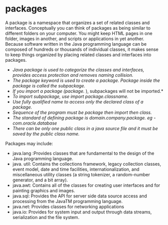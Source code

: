 # packages

A package is a namespace that organizes a set of related classes and interfaces. Conceptually you can think of packages as being similar to different folders on your computer. You might keep HTML pages in one folder, images in another, and scripts or applications in yet another. Because software written in the Java programming language can be composed of hundreds or thousands of individual classes, it makes sense to keep things organized by placing related classes and interfaces into packages.

- *Java package is used to categorize the classes and interfaces, provides access protection and removes naming collision.*
- *The package keyword is used to create a package. Package inside the package is called the subpackage.*
- *If you import a package (package.* ), subpackages will not be imported.*
- *To import subpackage, use import package.classname.*
- *Use fully qualified name to access only the declared class of a package.*
- *Sequence of the program must be package then import then class.*
- *The standard of defining package is domain.company.package. eg - com.oracle.database*
- *There can be only one public class in a java source file and it must be saved by the public class name.*

Packages may include:   
  - java.lang :Provides classes that are fundamental to the design of the Java programming language.
  - java. util: Contains the collections framework, legacy collection classes, event model, date and time facilities, internationalization, and miscellaneous utility classes (a string tokenizer, a random-number generator, and a bit array).
  - java.awt: Contains all of the classes for creating user interfaces and for painting graphics and images.
  - java.sql: Provides the API for server side data source access and processing from the JavaTM programming language.
  - java.net: Provides classes for networking applications
  - java.io: Provides for system input and output through data streams, serialization and the file system.